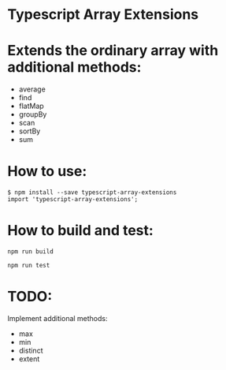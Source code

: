 # Typescript Array Extensions

# Extends the ordinary array with additional methods:
- average
- find
- flatMap
- groupBy
- scan
- sortBy
- sum

# How to use:
```
$ npm install --save typescript-array-extensions
import 'typescript-array-extensions';
```

# How to build and test:
```
npm run build
```
```
npm run test
```

# TODO:
Implement additional methods:
- max
- min
- distinct
- extent
